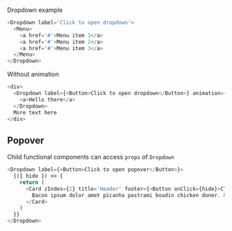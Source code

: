 Dropdown example

```js
<Dropdown label='Click to open dropdown'>
  <Menu>
    <a href='#'>Menu item 1</a>
    <a href='#'>Menu item 2</a>
    <a href='#'>Menu item 3</a>
  </Menu>
</Dropdown>
```

Without animation 

```js
<div>
  <Dropdown label={<Button>Click to open dropdown</Button>} animation={false}>
    <a>Hello there</a>
  </Dropdown>
  More text here
</div>
```

## Popover
Child functional components can access `props` of `Dropdown`
```js
<Dropdown label={<Button>Click to open popover</Button>}>
  {({ hide }) => {
    return (
      <Card zIndex={2} title='Header' footer={<Button onClick={hide}>Close</Button>}>
        Bacon ipsum dolor amet picanha pastrami boudin chicken doner. Meatloaf meatball tongue, pastrami t-bone shoulder alcatra chicken ball tip brisket venison rump flank.   
      </Card>
    )
  }}
</Dropdown>
```